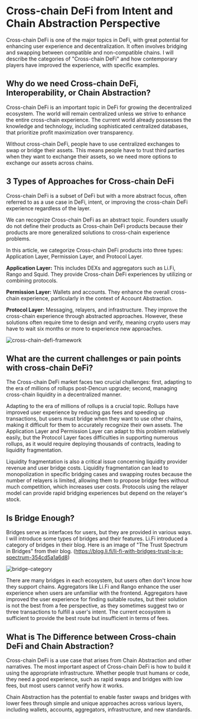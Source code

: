 # Cross-chain DeFi from Intent and Chain Abstraction Perspective

Cross-chain DeFi is one of the major topics in DeFi, with great potential for enhancing user experience and decentralization. It often involves bridging and swapping between compatible and non-compatible chains. I will describe the categories of "Cross-chain DeFi" and how contemporary players have improved the experience, with specific examples.

## Why do we need Cross-chain DeFi, Interoperability, or Chain Abstraction?

Cross-chain DeFi is an important topic in DeFi for growing the decentralized ecosystem. The world will remain centralized unless we strive to enhance the entire cross-chain experience. The current world already possesses the knowledge and technology, including sophisticated centralized databases, that prioritize profit maximization over transparency.

Without cross-chain DeFi, people have to use centralized exchanges to swap or bridge their assets. This means people have to trust third parties when they want to exchange their assets, so we need more options to exchange our assets across chains.

## 3 Types of Approaches for Cross-chain DeFi

Cross-chain DeFi is a subset of DeFi but with a more abstract focus, often referred to as a use case in DeFi, intent, or improving the cross-chain DeFi experience regardless of the layer.

We can recognize Cross-chain DeFi as an abstract topic. Founders usually do not define their products as Cross-chain DeFi products because their products are more generalized solutions to cross-chain experience problems.

In this article, we categorize Cross-chain DeFi products into three types: Application Layer, Permission Layer, and Protocol Layer.

**Application Layer:** This includes DEXs and aggregators such as Li.Fi, Rango and Squid. They provide Cross-chain DeFi experiences by utilizing or combining protocols.

**Permission Layer:** Wallets and accounts. They enhance the overall cross-chain experience, particularly in the context of Account Abstraction.

**Protocol Layer:** Messaging, relayers, and infrastructure. They improve the cross-chain experience through abstracted approaches. However, these solutions often require time to design and verify, meaning crypto users may have to wait six months or more to experience new approaches.



![cross-chain-defi-framework](https://hackmd.io/_uploads/BkYHdnNiA.png)


## What are the current challenges or pain points with cross-chain DeFi?

The Cross-chain DeFi market faces two crucial challenges: first, adapting to the era of millions of rollups post-Dencun upgrade; second, managing cross-chain liquidity in a decentralized manner.

Adapting to the era of millions of rollups is a crucial topic. Rollups have improved user experience by reducing gas fees and speeding up transactions, but users must bridge when they want to use other chains, making it difficult for them to accurately recognize their own assets. The Application Layer and Permission Layer can adapt to this problem relatively easily, but the Protocol Layer faces difficulties in supporting numerous rollups, as it would require deploying thousands of contracts, leading to liquidity fragmentation.

Liquidity fragmentation is also a critical issue concerning liquidity provider revenue and user bridge costs. Liquidity fragmentation can lead to monopolization in specific bridging cases and swapping routes because the number of relayers is limited, allowing them to propose bridge fees without much competition, which increases user costs. Protocols using the relayer model can provide rapid bridging experiences but depend on the relayer's stock.

## Is Bridge Enough?

Bridges serve as interfaces for users, but they are provided in various ways. I will introduce some types of bridges and their features. Li.Fi introduced a category of bridges in their blog. Here is an image of "The Trust Spectrum in Bridges" from their blog. (https://blog.li.fi/li-fi-with-bridges-trust-is-a-spectrum-354cd5a1a6d8)

![bridge-category](https://hackmd.io/_uploads/rykDu3EoR.png)

There are many bridges in each ecosystem, but users often don't know how they support chains. Aggregators like Li.Fi and Rango enhance the user experience when users are unfamiliar with the frontend. Aggregators have improved the user experience for finding suitable routes, but their solution is not the best from a fee perspective, as they sometimes suggest two or three transactions to fulfill a user's intent. The current ecosystem is sufficient to provide the best route but insufficient in terms of fees.

## What is The Difference between Cross-chain DeFi and Chain Abstraction?

Cross-chain DeFi is a use case that arises from Chain Abstraction and other narratives. The most important aspect of Cross-chain DeFi is how to build it using the appropriate infrastructure. Whether people trust humans or code, they need a good experience, such as rapid swaps and bridges with low fees, but most users cannot verify how it works.

Chain Abstraction has the potential to enable faster swaps and bridges with lower fees through simple and unique approaches across various layers, including wallets, accounts, aggregators, infrastructure, and new standards.